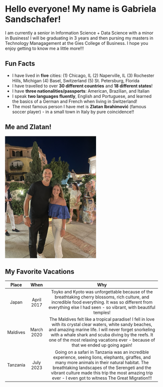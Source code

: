 # Hello everyone! My name is Gabriela Sandschafer!
I am currently a senior in Information Science + Data Science with a minor in Business! 
I will be graduating in 3 years and then pursing my masters in Technology Managagement at the Gies College of Business. 
I hope you enjoy getting to know me a little more!!!

## Fun Facts
- I have lived in **five** cities: (1) Chicago, IL (2) Naperville, IL (3) Rochester Hills, Michigan (4) Basel, Switzerland (5) St. Petersburg, Florida
- I have travelled to over **30 different countries** and **18 different states**!
- I have **three nationalities/passports**: American, Brazilian, and Italian
- I speak **two languages fluently**, English and Portuguese, and learned the basics of a German and French when living in Switzerland!
- The most famous person I have met is **Zlatan Ibrahimović** (famous soccer player) - in a small town in Italy by pure coincidence!! 


## Me and Zlatan!

<img src="IMG_2468.jpeg" alt="Me and Zlatan!" width="300">


## My Favorite Vacations

| Place | When    | Why    |  
| :-----: | :---: | :---: |  
|  Japan  |  April 2017    | Toyko and Kyoto was unforgettable because of the breathtaking cherry blossoms, rich culture, and incredible food everything. It was so different from everything else I had seen - so vibrant, with beautiful temples!   |  
|  Maldives  | March 2020    | The Maldives felt like a tropical paradise! I fell in love with its crystal clear waters, white sandy beaches, and amazing marine life. I will never forget snorkeling with a whale shark and scuba diving by the reefs. It one of the most relaxing vacations ever - because of that we ended up going again!    |  
|  Tanzania  | July 2023    | Going on a safari in Tanzania was an incredible experience, seeing lions, elephants, giraffes, and many more animals in their natural habitat. The breathtaking landscapes of the Serengeti and the vibrant culture made this trip the most amazing trip ever - I even got to witness The Great Migration!!!  |  


